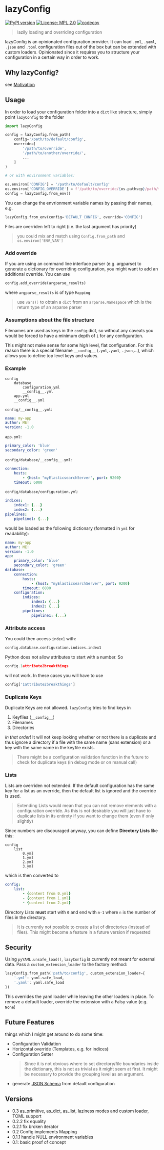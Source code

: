 # lazyConfig

[![PyPI version](https://badge.fury.io/py/lazyConfig.svg)](https://badge.fury.io/py/lazyConfig)
[![License: MPL
2.0](https://img.shields.io/badge/License-MPL%202.0-brightgreen.svg)](https://opensource.org/licenses/MPL-2.0)
[![codecov](https://codecov.io/gh/FelixBenning/lazyConfig/branch/master/graph/badge.svg)](https://codecov.io/gh/FelixBenning/lazyConfig)

> lazily loading and overriding configuration

lazyConfig is an opinionated configuration provider. It can load `.yml`, `.yaml`,
`.json` and `.toml` configuration files out of the box but can be extended with
custom loaders. Opinionated since it requires you to
structure your configuration in a certain way in order to work.

## Why lazyConfig?

see [Motivation](https://github.com/FelixBenning/lazyConfig/blob/master/Motivation.md)

## Usage

In order to load your configuration folder into a `dict` like structure, simply
point `lazyConfig` to the folder

```python
import lazyConfig

config = lazyConfig.from_path(
    config='/path/to/default/config',
    override=[
        '/path/to/override',
        '/path/to/another/override/',
        ...
    ]
)

# or with environment variables:

os.environ['CONFIG'] = '/path/to/default/config'
os.environ['CONFIG_OVERRIDE'] = f'/path/to/override/{os.pathsep}/path/to/another/override/'
config = lazyConfig.from_env()
```

You can change the envrionment variable names by passing their names, e.g.

```python
lazyConfig.from_env(config='DEFAULT_CONFIG', override='CONFIG')
```

Files are overriden left to right (i.e. the last argument has
priority)

> you could mix and match using `Config.from_path` and `os.environ['ENV_VAR']`

### Add override

If you are using an command line interface parser (e.g. argparse) to generate
a dictionary for overriding configuration, you might want to add an
additional override. You can use

```python
config.add_override(argparse_results)
```

where `argparse_results` is of type `Mapping`

> use `vars()` to obtain a `dict` from an `arparse.Namespace` which is the
return type of an arparse parser

### Assumptions about the file structure

Filenames are used as keys in the `config` dict, so without any caveats
you would be forced to have a minimum depth of `1` for any configuration.

This might not make sense for some high level, flat configuration. For this
reason there is a special filename `__config__` (`.yml`,`.yaml`, `.json`,...),
which allows you to define top level keys and values.

### Example

```text
config
    database
        configuration.yml
        __config__.yml
    app.yml
    __config__.yml
```

`config/__config__.yml`:

```yml
name: my-app
author: ME!
version: -1.0
```

`app.yml`:

```yml
primary_color: 'blue'
secondary_color: 'green'
```

`config/database/__config__.yml`:

```yml
connection:
    hosts:
        - {host: "myElasticsearchServer", port: 9200}
    timeout: 6000
```

`config/database/configuration.yml`:

```yml
indices:
    index1: {...}
    index2: {...}
pipelines:
    pipeline1: {...}
```

would be loaded as the following dictionary (formatted in `yml` for readability):

```yml
name: my-app
author: ME!
version: -1.0
app:
    primary_color: 'blue'
    secondary_color: 'green'
database:
    connection:
        hosts:
            - {host: "myElasticsearchServer", port: 9200}
        timeout: 6000
    configuration:
        indices:
            index1: {...}
            index2: {...}
        pipelines:
            pipeline1: {...}
```

### Attribute access

You could then access `index1` with:

```python
config.database.configuration.indices.index1
```

Python does not allow attributes to start with a number. So

```python
config.1attribute2breakthings
```

will not work. In these cases you will have to use

```python
config['1attribute2breakthings']
```

### Duplicate Keys

Duplicate Keys are not allowed. `lazyConfig` tries to find keys in

1. Keyfiles (`__config__`)
2. Filenames
3. Directories

*in that order*! It will not keep looking whether or not there is a duplicate and
thus ignore a directory if a file with the same name (sans extension) or a key
with the same name in the keyfile exists.

> There might be a configuration validation function in the future to check for
duplicate keys (in debug mode or on manual call)


### Lists

Lists are overriden not extended. If the default configuration has the same key
for a list as an override, then the default list is ignored and the override is
used.

> Extending Lists would mean that you can not remove elements with a
configuration override. As this is not desirable you will just have to
duplicate lists in its entirety if you want to
change them (even if only slightly)

Since numbers are discouraged anyway, you can define **Directory Lists** like this:

```text
config
    list
        0.yml
        1.yml
        2.yml
        3.yml
```

which is then converted to

```yml
config:
    list:
        - {content from 0.yml}
        - {content from 1.yml}
        - {content from 2.yml}
```

Directory Lists **must** start with `0` and end with `n-1` where `n` is the
number of files in the directory.
> It is currently not possible to create a list of directories (instead of files).
This might become a feature in a future version if requested

## Security

Using `pyYAML.unsafe_load()`, `lazyConfig` is currently not meant for external data.
Pass a `custom_extension_loader` to the factory method:

```python
lazyConfig.from_path('path/to/config', custom_extension_loader={
    '.yml': yaml.safe_load,
    '.yaml': yaml.safe_load
})
```

This overrides the yaml loader while leaving the other loaders in place. To remove
a default loader, override the extension with a Falsy value (e.g. `None`)

## Future Features

things which I might get around to do some time:

- Configuration Validation
- Horizontal override (Templates, e.g. for indices)
- Configuration Setter
    > Since it is not obvious where to set directory/file boundaries inside the
    dictionary, this is not as trivial as it might seem at first. It might be
    necessary to provide the grouping level as an argument.
- generate [JSON Schema](https://json-schema.org/) from default configuration

## Versions

- 0.3 as_primitive, as_dict, as_list, laziness modes and custom loader, TOML support
- 0.2.2 fix equality
- 0.2.1 fix broken iterator
- 0.2 Config implements Mapping
- 0.1.1 handle NULL environment variables
- 0.1: basic proof of concept
